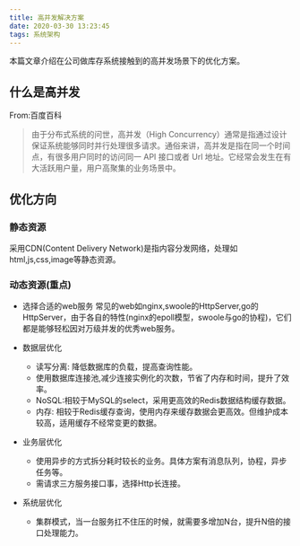 ```yaml
---
title: 高并发解决方案
date: 2020-03-30 13:23:45
tags: 系统架构
---
```

本篇文章介绍在公司做库存系统接触到的高并发场景下的优化方案。

## 什么是高并发
From:百度百科
>由于分布式系统的问世，高并发（High Concurrency）通常是指通过设计保证系统能够同时并行处理很多请求。通俗来讲，高并发是指在同一个时间点，有很多用户同时的访问同一 API 接口或者 Url 地址。它经常会发生在有大活跃用户量，用户高聚集的业务场景中。

## 优化方向
### 静态资源
采用CDN(Content Delivery Network)是指内容分发网络，处理如html,js,css,image等静态资源。

### 动态资源(重点)
- 选择合适的web服务
常见的web如nginx,swoole的HttpServer,go的HttpServer，由于各自的特性(nginx的epoll模型，swoole与go的协程)，它们都是能够轻松因对万级并发的优秀web服务。

- 数据层优化
    - 读写分离: 降低数据库的负载，提高查询性能。
    - 使用数据库连接池,减少连接实例化的次数，节省了内存和时间，提升了效率。
    - NoSQL:相较于MySQL的select，采用更高效的Redis数据结构缓存数据。
    - 内存: 相较于Redis缓存查询，使用内存来缓存数据会更高效。但维护成本较高，适用缓存不经常变更的数据。
- 业务层优化
    - 使用异步的方式拆分耗时较长的业务。具体方案有消息队列，协程，异步任务等。
    - 需请求三方服务接口事，选择Http长连接。

- 系统层优化
    - 集群模式，当一台服务扛不住压的时候，就需要多增加N台，提升N倍的接口处理能力。